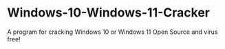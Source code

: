 # Windows-10-Windows-11-Cracker
A program for cracking Windows 10 or Windows 11 Open Source and virus free!
